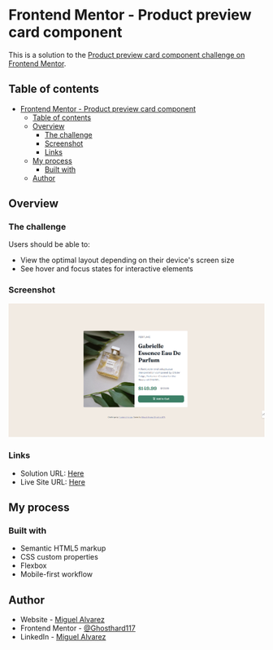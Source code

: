 # Frontend Mentor - Product preview card component

This is a solution to the [Product preview card component challenge on Frontend Mentor](https://www.frontendmentor.io/challenges/product-preview-card-component-GO7UmttRfa).

## Table of contents

- [Frontend Mentor - Product preview card component](#frontend-mentor---product-preview-card-component)
  - [Table of contents](#table-of-contents)
  - [Overview](#overview)
    - [The challenge](#the-challenge)
    - [Screenshot](#screenshot)
    - [Links](#links)
  - [My process](#my-process)
    - [Built with](#built-with)
  - [Author](#author)

## Overview

### The challenge

Users should be able to:

- View the optimal layout depending on their device's screen size
- See hover and focus states for interactive elements

### Screenshot

![screenshot img](images/Screenshot.png)

### Links

- Solution URL: [Here](https://www.frontendmentor.io/solutions/product-preview-card-component-F7OEHBLBM8)
- Live Site URL: [Here](https://ghosthard117.github.io/product-preview-card/)

## My process

### Built with

- Semantic HTML5 markup
- CSS custom properties
- Flexbox
- Mobile-first workflow

## Author

- Website - [Miguel Alvarez](https://ghostharddev.vercel.app)
- Frontend Mentor - [@Ghosthard117](https://www.frontendmentor.io/profile/yourusername)
- LinkedIn - [Miguel Alvarez](https://www.linkedin.com/in/ghosthard117)
